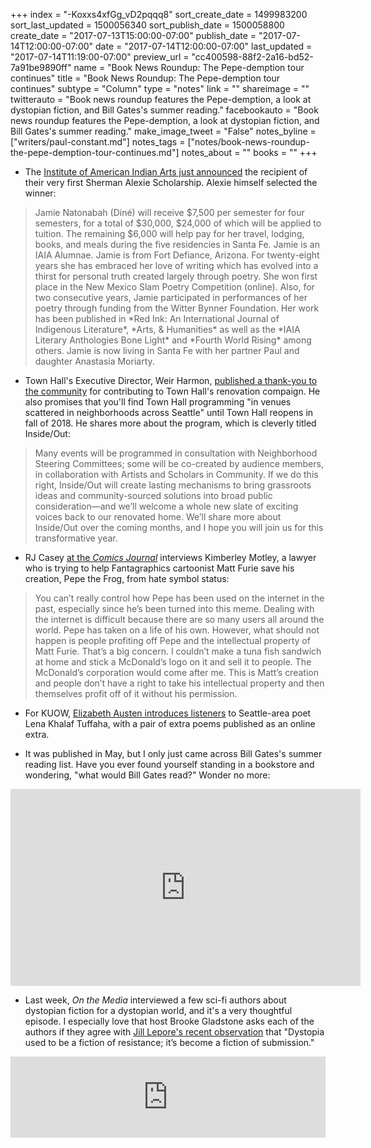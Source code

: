 +++
index = "-Koxxs4xfGg_vD2pqqq8"
sort_create_date = 1499983200
sort_last_updated = 1500056340
sort_publish_date = 1500058800
create_date = "2017-07-13T15:00:00-07:00"
publish_date = "2017-07-14T12:00:00-07:00"
date = "2017-07-14T12:00:00-07:00"
last_updated = "2017-07-14T11:19:00-07:00"
preview_url = "cc400598-88f2-2a16-bd52-7a91be9890ff"
name = "Book News Roundup: The Pepe-demption tour continues"
title = "Book News Roundup: The Pepe-demption tour continues"
subtype = "Column"
type = "notes"
link = ""
shareimage = ""
twitterauto = "Book news roundup features the Pepe-demption, a look at dystopian fiction, and Bill Gates's summer reading."
facebookauto = "Book news roundup features the Pepe-demption, a look at dystopian fiction, and Bill Gates's summer reading."
make_image_tweet = "False"
notes_byline = ["writers/paul-constant.md"]
notes_tags = ["notes/book-news-roundup-the-pepe-demption-tour-continues.md"]
notes_about = ""
books = ""
+++
* The [Institute of American Indian Arts just announced](http://nativenewsonline.net/currents/jamie-natonabah-selected-recipient-iaia-mfa-creatve-writing-programs-first-sherman-alexie-scholarship/?utm_source=dlvr.it&utm_medium=twitter) the recipient of their very first Sherman Alexie Scholarship. Alexie himself selected the winner:

<blockquote>Jamie Natonabah (Diné) will receive $7,500 per semester for four semesters, for a total of $30,000, $24,000 of which will be applied to tuition. The remaining $6,000 will help pay for her travel, lodging, books, and meals during the five residencies in Santa Fe. Jamie is an IAIA Alumnae. Jamie is from Fort Defiance, Arizona. For twenty-eight years she has embraced her love of writing which has evolved into a thirst for personal truth created largely through poetry. She won first place in the New Mexico Slam Poetry Competition (online). Also, for two consecutive years, Jamie participated in performances of her poetry through funding from the Witter Bynner Foundation. Her work has been published in *Red Ink: An International Journal of Indigenous Literature*, *Arts, & Humanities* as well as the *IAIA Literary Anthologies Bone Light* and *Fourth World Rising* among others. Jamie is now living in Santa Fe with her partner Paul and daughter Anastasia Moriarty.</blockquote>

* Town Hall's Executive Director, Weir Harmon, [published a thank-you to the community](https://townhallseattle.org/a-thank-you-from-wier/) for contributing to Town Hall's renovation compaign. He also promises that you'll find Town Hall programming "in venues scattered in neighborhoods across Seattle" until Town Hall reopens in fall of 2018. He shares more about the program, which is cleverly titled Inside/Out:

<blockquote>Many events will be programmed in consultation with Neighborhood Steering Committees; some will be co-created by audience members, in collaboration with Artists and Scholars in Community. If we do this right, Inside/Out will create lasting mechanisms to bring grassroots ideas and community-sourced solutions into broad public consideration—and we’ll welcome a whole new slate of exciting voices back to our renovated home. We’ll share more about Inside/Out over the coming months, and I hope you will join us for this transformative year.</blockquote>

* RJ Casey [at the *Comics Journal*](http://www.tcj.com/pepe-in-the-court-of-law-an-interview-with-kimberley-motley/) interviews Kimberley Motley, a lawyer who is trying to help Fantagraphics cartoonist Matt Furie save his creation, Pepe the Frog, from hate symbol status:

<blockquote>You can’t really control how Pepe has been used on the internet in the past, especially since he’s been turned into this meme. Dealing with the internet is difficult because there are so many users all around the world. Pepe has taken on a life of his own. However, what should not happen is people profiting off Pepe and the intellectual property of Matt Furie. That’s a big concern. I couldn’t make a tuna fish sandwich at home and stick a McDonald’s logo on it and sell it to people. The McDonald’s corporation would come after me. This is Matt’s creation and people don’t have a right to take his intellectual property and then themselves profit off of it without his permission.</blockquote>

* For KUOW, [Elizabeth Austen introduces listeners](http://kuow.org/post/one-poets-take-translating-news-world-her-kids) to Seattle-area poet Lena Khalaf Tuffaha, with a pair of extra poems published as an online extra.

* It was published in May, but I only just came across Bill Gates's summer reading list. Have you ever found yourself standing in a bookstore and wondering, "what would Bill Gates read?" Wonder no more:

<iframe width="560" height="315" src="https://www.youtube.com/embed/MNfsLMDcGZ8?rel=0" frameborder="0" allowfullscreen></iframe>

* Last week, *On the Media* interviewed a few sci-fi authors about dystopian fiction for a dystopian world, and it's a very thoughtful episode. I especially love that host Brooke Gladstone asks each of the authors if they agree with [Jill Lepore's recent observation](http://www.newyorker.com/magazine/2017/06/05/a-golden-age-for-dystopian-fiction) that "Dystopia used to be a fiction of resistance; it’s become a fiction of submission." 

<iframe frameborder="0" scrolling="no" height="130" width="100%" src="https://www.wnyc.org/widgets/ondemand_player/otm/#file=/audio/json/778286/&share=1"></iframe>